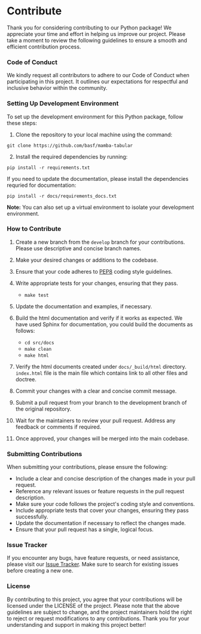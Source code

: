 
# Contribute

Thank you for considering contributing to our Python package! We appreciate your time and effort in helping us improve our project. Please take a moment to review the following guidelines to ensure a smooth and efficient contribution process.

### Code of Conduct

We kindly request all contributors to adhere to our Code of Conduct when participating in this project. It outlines our expectations for respectful and inclusive behavior within the community.

### Setting Up Development Environment

To set up the development environment for this Python package, follow these steps:

1. Clone the repository to your local machine using the command:

```
git clone https://github.com/basf/mamba-tabular
```
2. Install the required dependencies by running:

```
pip install -r requirements.txt
```

If you need to update the documentation, please install the dependencies requried for documentation:

```
pip install -r docs/requirements_docs.txt
```

**Note:** You can also set up a virtual environment to isolate your development environment.

### How to Contribute

1. Create a new branch from the `develop` branch for your contributions. Please use descriptive and concise branch names.
2. Make your desired changes or additions to the codebase.
3. Ensure that your code adheres to [PEP8](https://peps.python.org/pep-0008/) coding style guidelines.
4. Write appropriate tests for your changes, ensuring that they pass.
    - `make test`
5. Update the documentation and examples, if necessary.
6. Build the html documentation and verify if it works as expected. We have used Sphinx for documentation, you could build the documents as follows:
    - `cd src/docs`
    - `make clean`
    - `make html`
7. Verify the html documents created under `docs/_build/html` directory. `index.html` file is the main file which contains link to all other files and doctree.

8. Commit your changes with a clear and concise commit message.
9. Submit a pull request from your branch to the development branch of the original repository.
10. Wait for the maintainers to review your pull request. Address any feedback or comments if required.
11. Once approved, your changes will be merged into the main codebase.

### Submitting Contributions

When submitting your contributions, please ensure the following:

- Include a clear and concise description of the changes made in your pull request.
- Reference any relevant issues or feature requests in the pull request description.
- Make sure your code follows the project's coding style and conventions.
- Include appropriate tests that cover your changes, ensuring they pass successfully.
- Update the documentation if necessary to reflect the changes made.
- Ensure that your pull request has a single, logical focus.

### Issue Tracker

If you encounter any bugs, have feature requests, or need assistance, please visit our [Issue Tracker](https://github.com/basf/mamba-tabular/issues). Make sure to search for existing issues before creating a new one.

### License

By contributing to this project, you agree that your contributions will be licensed under the LICENSE of the project.
Please note that the above guidelines are subject to change, and the project maintainers hold the right to reject or request modifications to any contributions. Thank you for your understanding and support in making this project better!
